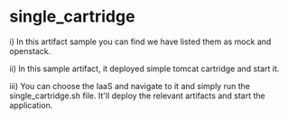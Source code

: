 single_cartridge
================
i) In this artifact sample you can find we have listed them as mock and openstack.

ii) In this sample artifact, it deployed simple tomcat cartridge and start it.

iii) You can choose the IaaS and navigate to it and simply run the single_cartridge.sh file. It'll deploy the relevant artifacts and start the application.

